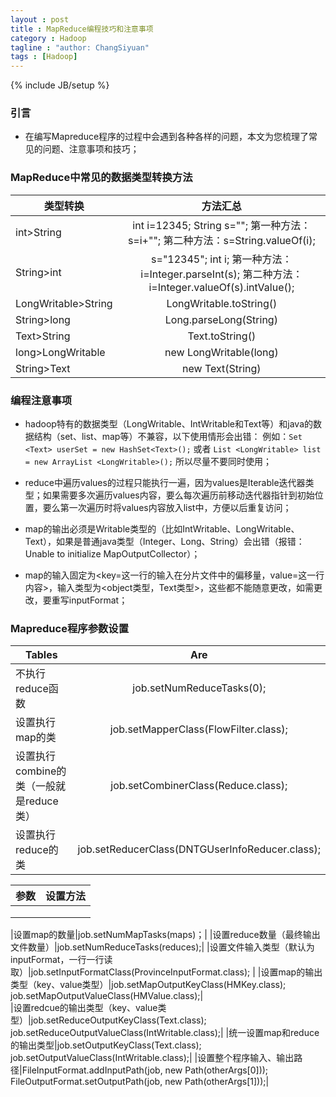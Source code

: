 ```yaml
---
layout : post
title : MapReduce编程技巧和注意事项
category : Hadoop
tagline : "author: ChangSiyuan"
tags : [Hadoop]
---
```

{% include JB/setup %}

### 引言
- 在编写Mapreduce程序的过程中会遇到各种各样的问题，本文为您梳理了常见的问题、注意事项和技巧；

### MapReduce中常见的数据类型转换方法

| 类型转换        | 方法汇总           | 
| ------------- |:-------------:|
| int>String  | int i=12345; String s=""; 第一种方法：s=i+""; 第二种方法：s=String.valueOf(i);| 
| String>int   | s="12345"; int i; 第一种方法：i=Integer.parseInt(s); 第二种方法：i=Integer.valueOf(s).intValue();|   
| LongWritable>String | LongWritable.toString()|  
|String>long|Long.parseLong(String)|
|Text>String|Text.toString()|
|long>LongWritable|new LongWritable(long)|
|String>Text|new Text(String)|

### 编程注意事项
- hadoop特有的数据类型（LongWritable、IntWritable和Text等）和java的数据结构（set、list、map等）不兼容，以下使用情形会出错：
例如：`Set <Text> userSet = new HashSet<Text>();`  或者  `List <LongWritable> list = new ArrayList <LongWritable>();`
所以尽量不要同时使用；

- reduce中遍历values的过程只能执行一遍，因为values是Iterable迭代器类型；如果需要多次遍历values内容，要么每次遍历前移动迭代器指针到初始位置，要么第一次遍历时将values内容放入list中，方便以后重复访问；

- map的输出必须是Writable类型的（比如IntWritable、LongWritable、Text），如果是普通java类型（Integer、Long、String）会出错（报错：Unable to initialize MapOutputCollector）；

- map的输入固定为<key=这一行的输入在分片文件中的偏移量，value=这一行内容>，输入类型为<object类型，Text类型>，这些都不能随意更改，如需更改，要重写inputFormat；

### Mapreduce程序参数设置

| Tables        | Are           | 
| ------------- |:-------------:| 
| 不执行reduce函数     | job.setNumReduceTasks(0); | 
| 设置执行map的类      | job.setMapperClass(FlowFilter.class);      |   
| 设置执行combine的类（一般就是reduce类）| job.setCombinerClass(Reduce.class);     |  
| 设置执行reduce的类 | job.setReducerClass(DNTGUserInfoReducer.class); |


| 参数        | 设置方法           | 
| ------------- |:-------------:|
| | |
| ||
|||

|设置map的数量|job.setNumMapTasks(maps)；|
|设置reduce数量（最终输出文件数量）|job.setNumReduceTasks(reduces);|
|设置文件输入类型（默认为inputFormat，一行一行读取）|job.setInputFormatClass(ProvinceInputFormat.class); |
|设置map的输出类型（key、value类型）|job.setMapOutputKeyClass(HMKey.class); job.setMapOutputValueClass(HMValue.class);|  
|设置redcue的输出类型（key、value类型）|job.setReduceOutputKeyClass(Text.class); job.setReduceOutputValueClass(IntWritable.class);|
|统一设置map和reduce的输出类型|job.setOutputKeyClass(Text.class); 
job.setOutputValueClass(IntWritable.class);|
|设置整个程序输入、输出路径|FileInputFormat.addInputPath(job, new Path(otherArgs[0])); FileOutputFormat.setOutputPath(job, new Path(otherArgs[1]));|

